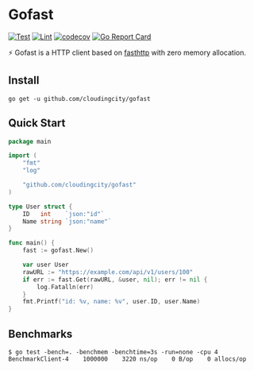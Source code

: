 # Gofast

[![Test](https://github.com/cloudingcity/gofast/workflows/Test/badge.svg)](https://github.com/cloudingcity/gofast/actions?query=workflow%3ATest)
[![Lint](https://github.com/cloudingcity/gofast/workflows/Lint/badge.svg)](https://github.com/cloudingcity/gofast/actions?query=workflow%3ALint)
[![codecov](https://codecov.io/gh/cloudingcity/gofast/branch/main/graph/badge.svg)](https://codecov.io/gh/cloudingcity/gofast)
[![Go Report Card](https://goreportcard.com/badge/github.com/cloudingcity/gofast)](https://goreportcard.com/report/github.com/cloudingcity/gofast)

⚡️ Gofast is a HTTP client based on [fasthttp](https://github.com/valyala/fasthttp) with zero memory allocation. 

## Install

```console
go get -u github.com/cloudingcity/gofast
```

## Quick Start

```go
package main

import (
	"fmt"
	"log"

	"github.com/cloudingcity/gofast"
)

type User struct {
	ID   int    `json:"id"`
	Name string `json:"name"`
}

func main() {
	fast := gofast.New()

	var user User
	rawURL := "https://example.com/api/v1/users/100"
	if err := fast.Get(rawURL, &user, nil); err != nil {
		log.Fatalln(err)
	}
	fmt.Printf("id: %v, name: %v", user.ID, user.Name)
}
```

## Benchmarks

```console
$ go test -bench=. -benchmem -benchtime=3s -run=none -cpu 4
BenchmarkClient-4    1000000    3220 ns/op    0 B/op    0 allocs/op
```
